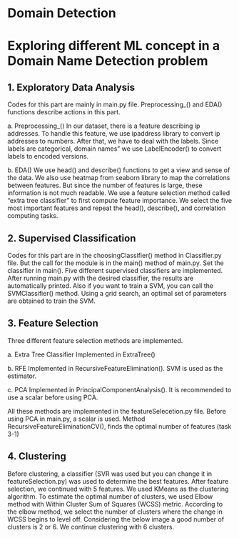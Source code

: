 # Domain Detection
# Exploring different ML concept in a Domain Name Detection problem

## 1.	Exploratory Data Analysis
Codes for this part are mainly in main.py file. Preprocessing_() and EDA() functions describe actions in this part. 

a.	Preprocessing_()
In our dataset, there is a feature describing ip addresses. To handle this feature, we use ipaddress library to convert ip addresses to numbers. 
After that, we have to deal with the labels. Since labels are categorical, domain names” we use LabelEncoder() to convert labels to encoded versions.  

b.	EDA()
We use head() and describe() functions to get a view and sense of the data. We also use heatmap from seaborn library to map the correlations between features. 
But since the number of features is large, these information is not much readable. 
We use a feature selection method called “extra tree classifier” to first compute feature importance. 
We select the five most important features and repeat the head(), describe(), and correlation computing tasks. 
 
## 2.	Supervised Classification
Codes for this part are in the choosingClassifier() method in Classifier.py file. But the call for the module is in the main() method of main.py. 
Set the classifier in main(). Five different supervised classifiers are implemented. After running main.py with the desired classifier, the results are automatically printed. 
Also if you want to train a SVM, you can call the SVMClassifier() method. Using a grid search, an optimal set of parameters are obtained to train the SVM.

## 3.	Feature Selection
Three different feature selection methods are implemented. 

a.	Extra Tree Classifier
Implemented in ExtraTree()

b.	RFE
Implemented in RecursiveFeatureElimination(). 
SVM is used as the estimator.

c.	PCA
Implemented in PrincipalComponentAnalysis().
It is recommended to use a scalar before using PCA.

All these methods are implemented in the featureSelecetion.py file. Before using PCA in main.py, a scalar is used. 
Method RecursiveFeatureEliminationCV(), finds the optimal number of features (task 3-1)

## 4.	Clustering
Before clustering, a classifier (SVR was used but you can change it in featureSelection.py) was used to determine the best features. After feature selection, we continued with 5 features. 
We used KMeans as the clustering algorithm. To estimate the optimal number of clusters, we used Elbow method with Within Cluster Sum of Squares (WCSS) metric. According to the elbow method, we select the number of clusters where the change in WCSS begins to level off. Considering the below image a good number of clusters is 2 or 6. 
We continue clustering with 6 clusters. 
